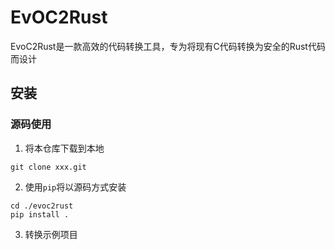 # EvOC2Rust

EvoC2Rust是一款高效的代码转换工具，专为将现有C代码转换为安全的Rust代码而设计

## 安装

### 源码使用

1. 将本仓库下载到本地

```
git clone xxx.git
```

2. 使用`pip`将以源码方式安装

```
cd ./evoc2rust
pip install .
```

3. 转换示例项目
